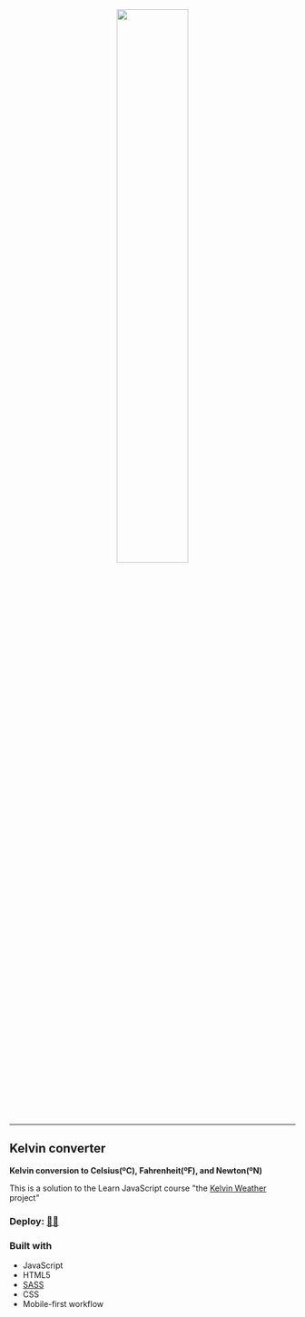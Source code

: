<div align="center">
<img src="https://content.codecademy.com/projects/introduction-to-javascript/learn-javascript-introduction/kelvin-weather/Kelvin%20Thermometers.svg" width="50%" eigth="50%">
</div>


***
## Kelvin converter
<div align="left">
<strong>Kelvin conversion to Celsius(ºC), Fahrenheit(ºF), and Newton(ºN)</strong>


This is a solution to the Learn JavaScript course  "the [Kelvin Weather](https://www.codecademy.com/courses/introduction-to-javascript/projects/kelvin-weather-javascript) project"
</div>

### Deploy: [👀🌐](https://kelvin-conveter-dbv00dgq6-odisseu93.vercel.app/)

### Built with
- JavaScript
- HTML5
- [SASS](https://sass-lang.com/documentation)
- CSS 
- Mobile-first workflow

